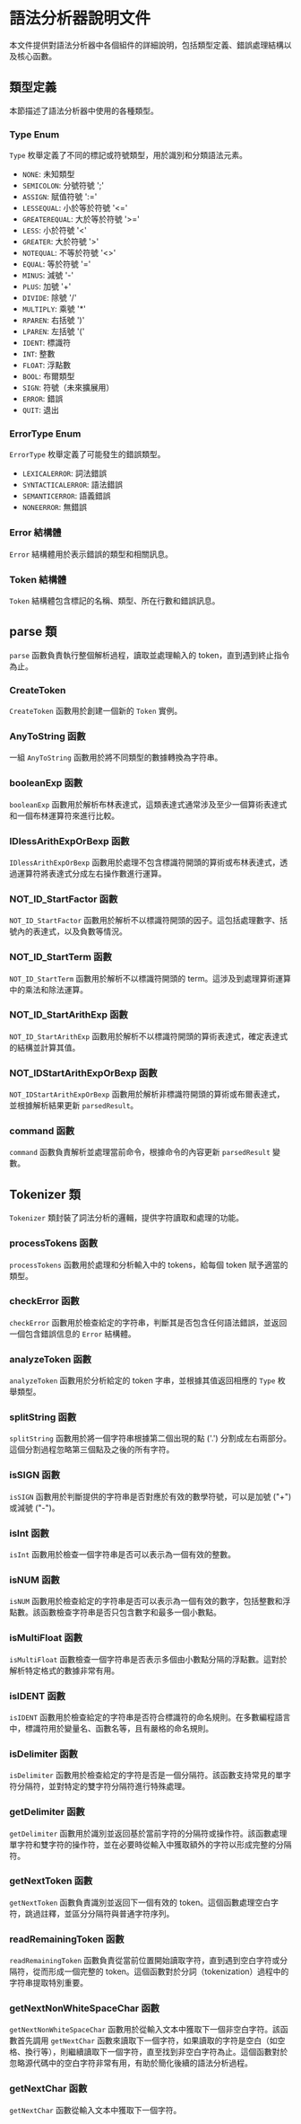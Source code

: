 # 語法分析器說明文件

本文件提供對語法分析器中各個組件的詳細說明，包括類型定義、錯誤處理結構以及核心函數。

## 類型定義

本節描述了語法分析器中使用的各種類型。

### Type Enum

`Type` 枚舉定義了不同的標記或符號類型，用於識別和分類語法元素。

- `NONE`: 未知類型
- `SEMICOLON`: 分號符號 ';'
- `ASSIGN`: 賦值符號 ':='
- `LESSEQUAL`: 小於等於符號 '<='
- `GREATEREQUAL`: 大於等於符號 '>='
- `LESS`: 小於符號 '<'
- `GREATER`: 大於符號 '>'
- `NOTEQUAL`: 不等於符號 '<>'
- `EQUAL`: 等於符號 '='
- `MINUS`: 減號 '-'
- `PLUS`: 加號 '+'
- `DIVIDE`: 除號 '/'
- `MULTIPLY`: 乘號 '*'
- `RPAREN`: 右括號 ')'
- `LPAREN`: 左括號 '('
- `IDENT`: 標識符
- `INT`: 整數
- `FLOAT`: 浮點數
- `BOOL`: 布爾類型
- `SIGN`: 符號（未來擴展用）
- `ERROR`: 錯誤
- `QUIT`: 退出

### ErrorType Enum

`ErrorType` 枚舉定義了可能發生的錯誤類型。

- `LEXICALERROR`: 詞法錯誤
- `SYNTACTICALERROR`: 語法錯誤
- `SEMANTICERROR`: 語義錯誤
- `NONEERROR`: 無錯誤

### Error 結構體

`Error` 結構體用於表示錯誤的類型和相關訊息。

### Token 結構體

`Token` 結構體包含標記的名稱、類型、所在行數和錯誤訊息。

## parse 類

`parse` 函數負責執行整個解析過程，讀取並處理輸入的 token，直到遇到終止指令為止。

### CreateToken

`CreateToken` 函數用於創建一個新的 `Token` 實例。

### AnyToString 函數

一組 `AnyToString` 函數用於將不同類型的數據轉換為字符串。

### booleanExp 函數

`booleanExp` 函數用於解析布林表達式，這類表達式通常涉及至少一個算術表達式和一個布林運算符來進行比較。

### IDlessArithExpOrBexp 函數

`IDlessArithExpOrBexp` 函數用於處理不包含標識符開頭的算術或布林表達式，透過運算符將表達式分成左右操作數進行運算。

### NOT_ID_StartFactor 函數

`NOT_ID_StartFactor` 函數用於解析不以標識符開頭的因子。這包括處理數字、括號內的表達式，以及負數等情況。

### NOT_ID_StartTerm 函數

`NOT_ID_StartTerm` 函數用於解析不以標識符開頭的 term。這涉及到處理算術運算中的乘法和除法運算。

### NOT_ID_StartArithExp 函數

`NOT_ID_StartArithExp` 函數用於解析不以標識符開頭的算術表達式，確定表達式的結構並計算其值。


### NOT_IDStartArithExpOrBexp 函數

`NOT_IDStartArithExpOrBexp` 函數用於解析非標識符開頭的算術或布爾表達式，並根據解析結果更新 `parsedResult`。


### command 函數

`command` 函數負責解析並處理當前命令，根據命令的內容更新 `parsedResult` 變數。

## Tokenizer 類

`Tokenizer` 類封裝了詞法分析的邏輯，提供字符讀取和處理的功能。

### processTokens 函數

`processTokens` 函數用於處理和分析輸入中的 tokens，給每個 token 賦予適當的類型。

### checkError 函數

`checkError` 函數用於檢查給定的字符串，判斷其是否包含任何語法錯誤，並返回一個包含錯誤信息的 `Error` 結構體。

### analyzeToken 函數

`analyzeToken` 函數用於分析給定的 token 字串，並根據其值返回相應的 `Type` 枚舉類型。

### splitString 函數

`splitString` 函數用於將一個字符串根據第二個出現的點 ('.') 分割成左右兩部分。這個分割過程忽略第三個點及之後的所有字符。

### isSIGN 函數

`isSIGN` 函數用於判斷提供的字符串是否對應於有效的數學符號，可以是加號 ("+") 或減號 ("-")。

### isInt 函數

`isInt` 函數用於檢查一個字符串是否可以表示為一個有效的整數。

### isNUM 函數

`isNUM` 函數用於檢查給定的字符串是否可以表示為一個有效的數字，包括整數和浮點數。該函數檢查字符串是否只包含數字和最多一個小數點。

### isMultiFloat 函數

`isMultiFloat` 函數檢查一個字符串是否表示多個由小數點分隔的浮點數。這對於解析特定格式的數據非常有用。


### isIDENT 函數

`isIDENT` 函數用於檢查給定的字符串是否符合標識符的命名規則。在多數編程語言中，標識符用於變量名、函數名等，且有嚴格的命名規則。

### isDelimiter 函數

`isDelimiter` 函數用於檢查給定的字符是否是一個分隔符。該函數支持常見的單字符分隔符，並對特定的雙字符分隔符進行特殊處理。

### getDelimiter 函數

`getDelimiter` 函數用於識別並返回基於當前字符的分隔符或操作符。該函數處理單字符和雙字符的操作符，並在必要時從輸入中獲取額外的字符以形成完整的分隔符。

### getNextToken 函數

`getNextToken` 函數負責識別並返回下一個有效的 token。這個函數處理空白字符，跳過註釋，並區分分隔符與普通字符序列。

### readRemainingToken 函數

`readRemainingToken` 函數負責從當前位置開始讀取字符，直到遇到空白字符或分隔符，從而形成一個完整的 token。這個函數對於分詞（tokenization）過程中的字符串提取特別重要。

### getNextNonWhiteSpaceChar 函數

`getNextNonWhiteSpaceChar` 函數用於從輸入文本中獲取下一個非空白字符。該函數首先調用 `getNextChar` 函數來讀取下一個字符，如果讀取的字符是空白（如空格、換行等），則繼續讀取下一個字符，直至找到非空白字符為止。這個函數對於忽略源代碼中的空白字符非常有用，有助於簡化後續的語法分析過程。

### getNextChar 函數

`getNextChar` 函數從輸入文本中獲取下一個字符。



